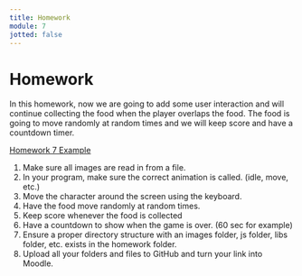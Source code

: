 ```yaml
---
title: Homework
module: 7
jotted: false
---
```


# Homework

In this homework, now we are going to add some user interaction and will continue collecting the food when the player overlaps the food.  The food is going to move randomly at random times and we will keep score and have a countdown timer.

<a href="https://github.com/Montana-Media-Arts/220_CreativeCoding2-Spring2024-Samples/tree/main/Homework%205" target="_blank">Homework 7 Example</a>
 
1. Make sure all images are read in from a file.
2. In your program, make sure the correct animation is called. (idle, move, etc.)
3. Move the character around the screen using the keyboard.
4. Have the food move randomly at random times.
5. Keep score whenever the food is collected
6. Have a countdown to show when the game is over. (60 sec for example)
7. Ensure a proper directory structure with an images folder, js folder, libs folder, etc. exists in the homework folder.
8. Upload all your folders and files to GitHub and turn your link into Moodle.